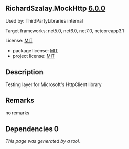 RichardSzalay.MockHttp [6.0.0](https://www.nuget.org/packages/RichardSzalay.MockHttp/6.0.0)
--------------------

Used by: ThirdPartyLibraries internal

Target frameworks: net5.0, net6.0, net7.0, netcoreapp3.1

License: [MIT](../../../../licenses/mit) 

- package license: [MIT](https://github.com/richardszalay/mockhttp/blob/master/LICENSE) 
- project license: [MIT](https://github.com/richardszalay/mockhttp) 

Description
-----------
Testing layer for Microsoft's HttpClient library

Remarks
-----------
no remarks


Dependencies 0
-----------


*This page was generated by a tool.*